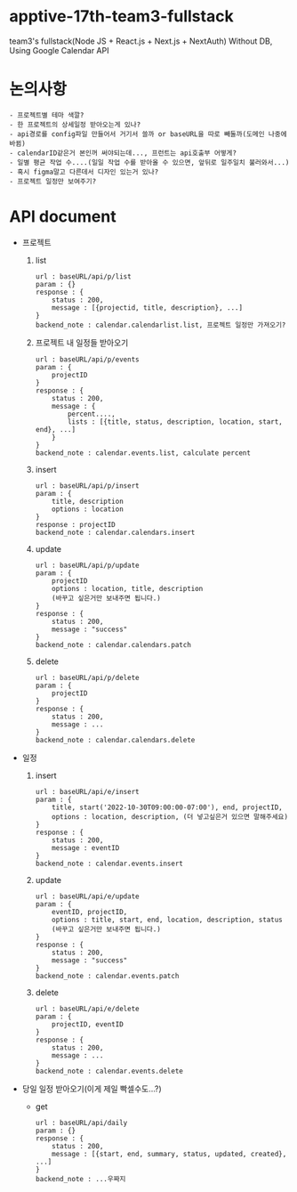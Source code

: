 # apptive-17th-team3-fullstack
team3's fullstack(Node JS + React.js + Next.js + NextAuth)
Without DB, Using Google Calendar API

# 논의사항
    - 프로젝트별 테마 색깔?
    - 한 프로젝트의 상세일정 받아오는게 있나?
    - api경로를 config파일 만들어서 거기서 쓸까 or baseURL을 따로 빼둘까(도메인 나중에 바뀜)
    - calendarID같은거 본인꺼 써야되는데..., 프런트는 api호출부 어떻게?
    - 일별 평균 작업 수....(일일 작업 수를 받아올 수 있으면, 앞뒤로 일주일치 불러와서...)
    - 혹시 figma말고 다른데서 디자인 있는거 있나?
    - 프로젝트 일정만 보여주기?
# API document
- 프로젝트
    1. list
        ```
        url : baseURL/api/p/list
        param : {}
        response : {
            status : 200,
            message : [{projectid, title, description}, ...]
        }
        backend_note : calendar.calendarlist.list, 프로젝트 일정만 가져오기?
        ```
    2. 프로젝트 내 일정들 받아오기
        ```
        url : baseURL/api/p/events
        param : {
            projectID
        }
        response : {
            status : 200,
            message : {
                percent....,
                lists : [{title, status, description, location, start, end}, ...]
            }
        }
        backend_note : calendar.events.list, calculate percent
        ```
    3. insert
        ```
        url : baseURL/api/p/insert
        param : {
            title, description
            options : location
        }
        response : projectID
        backend_note : calendar.calendars.insert
        ```
    4. update
        ```
        url : baseURL/api/p/update
        param : {
            projectID
            options : location, title, description
            (바꾸고 싶은거만 보내주면 됩니다.)
        }
        response : {
            status : 200,
            message : "success"
        }
        backend_note : calendar.calendars.patch
        ```
    5. delete
        ```
        url : baseURL/api/p/delete
        param : {
            projectID
        }
        response : {
            status : 200,
            message : ...
        }
        backend_note : calendar.calendars.delete
        ```

- 일정
    1. insert
        ```
        url : baseURL/api/e/insert
        param : {
            title, start('2022-10-30T09:00:00-07:00'), end, projectID,
            options : location, description, (더 넣고싶은거 있으면 말해주세요)
        }
        response : {
            status : 200,
            message : eventID
        }
        backend_note : calendar.events.insert
        ```
    2. update
        ```
        url : baseURL/api/e/update
        param : {
            eventID, projectID,
            options : title, start, end, location, description, status
            (바꾸고 싶은거만 보내주면 됩니다.)
        }
        response : {
            status : 200,
            message : "success"
        }
        backend_note : calendar.events.patch
        ```
    2. delete
        ```
        url : baseURL/api/e/delete
        param : {
            projectID, eventID
        }
        response : {
            status : 200,
            message : ...
        }
        backend_note : calendar.events.delete
        ```

- 당일 일정 받아오기(이게 제일 빡셀수도...?)
    - get
        ```
        url : baseURL/api/daily
        param : {}
        response : {
            status : 200,
            message : [{start, end, summary, status, updated, created}, ...]
        }
        backend_note : ...우짜지
        ```